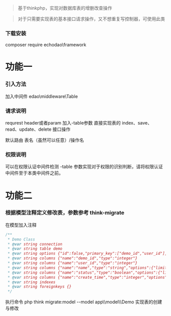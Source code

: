 > 基于thinkphp，实现对数据库表的增删改查操作

> 对于只需要实现表的基本接口请求操作，又不想重复写控制器，可使用此类

### 下载安装
composer require echodao\framework

# 功能一
### 引入方法
加入中间件 edao\middleware\Table

### 请求说明
requrest header或者param 加入-table参数 直接实现表的 index、save、read、update、delete 接口操作

默认路由 表名（虽然可以任意）/操作名

### 权限说明
可以在权限认证中间件检测 -table 参数实现对于权限的识别判断，请将权限认证中间件至于本类中间件之前。

# 功能二
### 根据模型注释定义修改表，参数参考 think-migrate
在模型加入注释
```php
/**
 * Demo Class
 * @var string connection
 * @var string table demo 
 * @var string options {"id":false,"primary_key":["demo_id","user_id"],"engine":"MyISAM","collation":"utf8_general_ci"}
 * @var string columns {"name":"demo_id","type":"integer"}
 * @var string columns {"name":"user_id","type":"integer"}
 * @var string columns {"name":"name","type":"string","options":{"limit":50,"comment":"标题"}}
 * @var string columns {"name":"status","type":"boolean","options":{"limit":1},"comment":"状态"}
 * @var string columns {"name":"create_time","type":"integer","options":{"null":true,"comment":"添加时间"}}
 * @var string indexes
 * @var string foreignkeys {}
 */
```

执行命令 php think migrate:model --model app\\\model\\\Demo 实现表的创建与修改